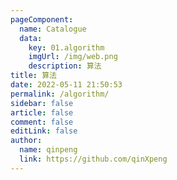 ```yaml
---
pageComponent:
  name: Catalogue
  data:
    key: 01.algorithm
    imgUrl: /img/web.png
    description: 算法
title: 算法
date: 2022-05-11 21:50:53
permalink: /algorithm/
sidebar: false
article: false
comment: false
editLink: false
author:
  name: qinpeng
  link: https://github.com/qinXpeng
---
```

